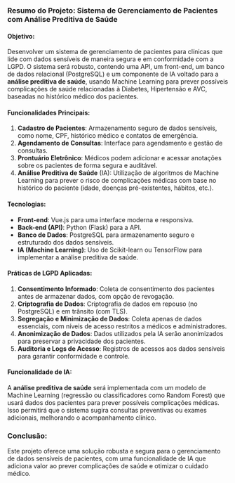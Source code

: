 ### Resumo do Projeto: Sistema de Gerenciamento de Pacientes com Análise Preditiva de Saúde

#### Objetivo:
Desenvolver um sistema de gerenciamento de pacientes para clínicas que lide com dados sensíveis de maneira segura e em conformidade com a LGPD. O sistema será robusto, contendo uma API, um front-end, um banco de dados relacional (PostgreSQL) e um componente de IA voltado para a **análise preditiva de saúde**, usando Machine Learning para prever possíveis complicações de saúde relacionadas à Diabetes, Hipertensão e AVC, baseadas no histórico médico dos pacientes.

#### Funcionalidades Principais:
1. **Cadastro de Pacientes**: Armazenamento seguro de dados sensíveis, como nome, CPF, histórico médico e contatos de emergência.
2. **Agendamento de Consultas**: Interface para agendamento e gestão de consultas.
3. **Prontuário Eletrônico**: Médicos podem adicionar e acessar anotações sobre os pacientes de forma segura e auditável.
4. **Análise Preditiva de Saúde** (IA): Utilização de algoritmos de Machine Learning para prever o risco de complicações médicas com base no histórico do paciente (idade, doenças pré-existentes, hábitos, etc.).

#### Tecnologias:
- **Front-end**: Vue.js para uma interface moderna e responsiva.
- **Back-end (API)**: Python (Flask) para a API.
- **Banco de Dados**: PostgreSQL para armazenamento seguro e estruturado dos dados sensíveis.
- **IA (Machine Learning)**: Uso de Scikit-learn ou TensorFlow para implementar a análise preditiva de saúde.

#### Práticas de LGPD Aplicadas:
1. **Consentimento Informado**: Coleta de consentimento dos pacientes antes de armazenar dados, com opção de revogação.
2. **Criptografia de Dados**: Criptografia de dados em repouso (no PostgreSQL) e em trânsito (com TLS).
3. **Segregação e Minimização de Dados**: Coleta apenas de dados essenciais, com níveis de acesso restritos a médicos e administradores.
4. **Anonimização de Dados**: Dados utilizados pela IA serão anonimizados para preservar a privacidade dos pacientes.
5. **Auditoria e Logs de Acesso**: Registros de acessos aos dados sensíveis para garantir conformidade e controle.

#### Funcionalidade de IA:
A **análise preditiva de saúde** será implementada com um modelo de Machine Learning (regressão ou classificadores como Random Forest) que usará dados dos pacientes para prever possíveis complicações médicas. Isso permitirá que o sistema sugira consultas preventivas ou exames adicionais, melhorando o acompanhamento clínico.

### Conclusão:
Este projeto oferece uma solução robusta e segura para o gerenciamento de dados sensíveis de pacientes, com uma funcionalidade de IA que adiciona valor ao prever complicações de saúde e otimizar o cuidado médico.